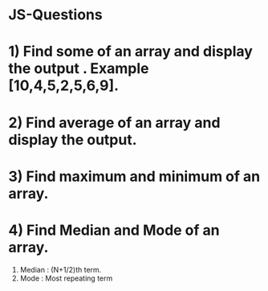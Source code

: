 # JS-Questions

# 1) Find some of an array and display the output . Example [10,4,5,2,5,6,9].
# 2) Find average of an array and display the output. 
# 3) Find maximum and minimum of an array.
# 4) Find Median and Mode of an array. 
  1. Median : (N+1/2)th term.
  2. Mode : Most repeating term
